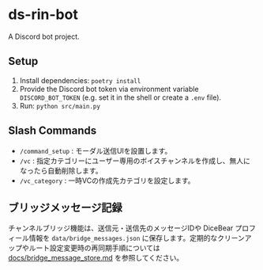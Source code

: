 # ds-rin-bot

A Discord bot project.

## Setup

1. Install dependencies: `poetry install`
2. Provide the Discord bot token via environment variable `DISCORD_BOT_TOKEN` (e.g. set it in the shell or create a `.env` file).
3. Run: `python src/main.py`

## Slash Commands

- `/command_setup` : モーダル送信UIを設置します。
- `/vc` : 指定カテゴリーにユーザー専用のボイスチャンネルを作成し、無人になったら自動削除します。
- `/vc_category` : 一時VCの作成先カテゴリを設定します。

## ブリッジメッセージ記録

チャンネルブリッジ機能は、送信元・送信先のメッセージIDや DiceBear プロフィール情報を `data/bridge_messages.json` に保存します。定期的なクリーンアップやルート設定変更時の再同期手順については [docs/bridge_message_store.md](docs/bridge_message_store.md) を参照してください。
